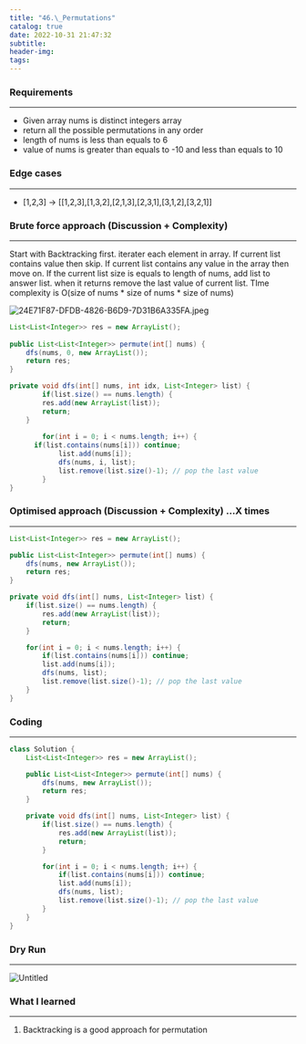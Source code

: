 ```yaml
---
title: "46.\_Permutations"
catalog: true
date: 2022-10-31 21:47:32
subtitle:
header-img:
tags:
---
```

### **Requirements**

---

- Given array nums is distinct integers array
- return all the possible permutations in any order
- length of nums is less than equals to 6
- value of nums is greater than equals to -10 and less than equals to 10

### **Edge cases**

---

- [1,2,3] → [[1,2,3],[1,3,2],[2,1,3],[2,3,1],[3,1,2],[3,2,1]]

### **Brute force approach (Discussion + Complexity)**

---

Start with Backtracking first. iterater each element in array. If current list contains value then skip. If current list contains any value in the array then move on. If the current list size is equals to length of nums, add list to answer list. when it returns remove the last value of current list.  TIme complexity is O(size of nums * size of nums * size of nums)

![24E71F87-DFDB-4826-B6D9-7D31B6A335FA.jpeg](https://s3-us-west-2.amazonaws.com/secure.notion-static.com/2758459a-267d-48ee-8da0-3faa3cc71a80/24E71F87-DFDB-4826-B6D9-7D31B6A335FA.jpeg)

```java
List<List<Integer>> res = new ArrayList();
    
public List<List<Integer>> permute(int[] nums) {
    dfs(nums, 0, new ArrayList());
    return res;
}

private void dfs(int[] nums, int idx, List<Integer> list) {
		if(list.size() == nums.length) {
        res.add(new ArrayList(list));
        return;
    }
		
		for(int i = 0; i < nums.length; i++) {
      if(list.contains(nums[i])) continue;
			list.add(nums[i]);
			dfs(nums, i, list);
			list.remove(list.size()-1); // pop the last value
		}
}
```

### **Optimised approach (Discussion + Complexity) …X times**

---

```java
List<List<Integer>> res = new ArrayList();

public List<List<Integer>> permute(int[] nums) {
    dfs(nums, new ArrayList());
    return res;
}

private void dfs(int[] nums, List<Integer> list) {
    if(list.size() == nums.length) {
        res.add(new ArrayList(list));
        return;
    }

    for(int i = 0; i < nums.length; i++) {
        if(list.contains(nums[i])) continue;
        list.add(nums[i]);
        dfs(nums, list);
        list.remove(list.size()-1); // pop the last value
    }
}
```

### **Coding**

---

```java
class Solution {
    List<List<Integer>> res = new ArrayList();

    public List<List<Integer>> permute(int[] nums) {
        dfs(nums, new ArrayList());
        return res;
    }

    private void dfs(int[] nums, List<Integer> list) {
        if(list.size() == nums.length) {
            res.add(new ArrayList(list));
            return;
        }

        for(int i = 0; i < nums.length; i++) {
            if(list.contains(nums[i])) continue;
            list.add(nums[i]);
            dfs(nums, list);
            list.remove(list.size()-1); // pop the last value
        }
    }
}
```

### **Dry Run**

---

![Untitled](https://s3-us-west-2.amazonaws.com/secure.notion-static.com/e149b8f7-c3ef-41ea-ade2-89b3ecad912d/Untitled.png)

### What I learned

---

1. Backtracking is a good approach for permutation
